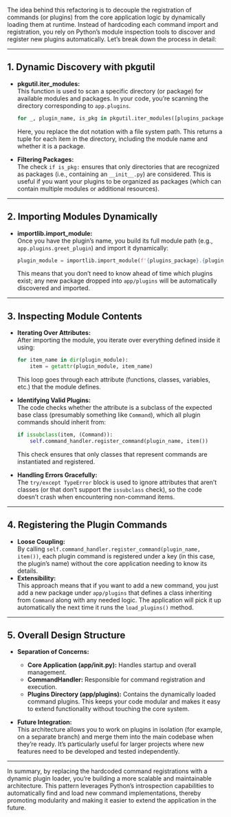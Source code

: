 The idea behind this refactoring is to decouple the registration of commands (or plugins) from the core application logic by dynamically loading them at runtime. Instead of hardcoding each command import and registration, you rely on Python’s module inspection tools to discover and register new plugins automatically. Let’s break down the process in detail:

---

## 1. Dynamic Discovery with pkgutil

- **pkgutil.iter_modules:**  
  This function is used to scan a specific directory (or package) for available modules and packages. In your code, you’re scanning the directory corresponding to `app.plugins`.  
  ```python
  for _, plugin_name, is_pkg in pkgutil.iter_modules([plugins_package.replace('.', '/')]):
  ```
  Here, you replace the dot notation with a file system path. This returns a tuple for each item in the directory, including the module name and whether it is a package.

- **Filtering Packages:**  
  The check `if is_pkg:` ensures that only directories that are recognized as packages (i.e., containing an `__init__.py`) are considered. This is useful if you want your plugins to be organized as packages (which can contain multiple modules or additional resources).

---

## 2. Importing Modules Dynamically

- **importlib.import_module:**  
  Once you have the plugin’s name, you build its full module path (e.g., `app.plugins.greet_plugin`) and import it dynamically:
  ```python
  plugin_module = importlib.import_module(f'{plugins_package}.{plugin_name}')
  ```
  This means that you don’t need to know ahead of time which plugins exist; any new package dropped into `app/plugins` will be automatically discovered and imported.

---

## 3. Inspecting Module Contents

- **Iterating Over Attributes:**  
  After importing the module, you iterate over everything defined inside it using:
  ```python
  for item_name in dir(plugin_module):
      item = getattr(plugin_module, item_name)
  ```
  This loop goes through each attribute (functions, classes, variables, etc.) that the module defines.

- **Identifying Valid Plugins:**  
  The code checks whether the attribute is a subclass of the expected base class (presumably something like `Command`), which all plugin commands should inherit from:
  ```python
  if issubclass(item, (Command)):
      self.command_handler.register_command(plugin_name, item())
  ```
  This check ensures that only classes that represent commands are instantiated and registered.

- **Handling Errors Gracefully:**  
  The `try/except TypeError` block is used to ignore attributes that aren’t classes (or that don’t support the `issubclass` check), so the code doesn’t crash when encountering non-command items.

---

## 4. Registering the Plugin Commands

- **Loose Coupling:**  
  By calling `self.command_handler.register_command(plugin_name, item())`, each plugin command is registered under a key (in this case, the plugin’s name) without the core application needing to know its details.  
- **Extensibility:**  
  This approach means that if you want to add a new command, you just add a new package under `app/plugins` that defines a class inheriting from `Command` along with any needed logic. The application will pick it up automatically the next time it runs the `load_plugins()` method.

---

## 5. Overall Design Structure

- **Separation of Concerns:**  
  - **Core Application (app/__init__.py):** Handles startup and overall management.  
  - **CommandHandler:** Responsible for command registration and execution.  
  - **Plugins Directory (app/plugins):** Contains the dynamically loaded command plugins. This keeps your code modular and makes it easy to extend functionality without touching the core system.

- **Future Integration:**  
  This architecture allows you to work on plugins in isolation (for example, on a separate branch) and merge them into the main codebase when they’re ready. It’s particularly useful for larger projects where new features need to be developed and tested independently.

---

In summary, by replacing the hardcoded command registrations with a dynamic plugin loader, you’re building a more scalable and maintainable architecture. This pattern leverages Python’s introspection capabilities to automatically find and load new command implementations, thereby promoting modularity and making it easier to extend the application in the future.